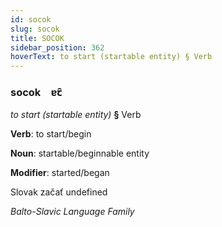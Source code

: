 ```yaml
---
id: socok
slug: socok
title: SOCOK
sidebar_position: 362
hoverText: to start (startable entity) § Verb
---
```


### socok&emsp;<span kind="abugida">ɐꞇ̑</span>

*to start (startable entity)* **§** Verb

**Verb**: to start/begin

**Noun**: startable/beginnable entity

**Modifier**: started/began

Slovak začať undefined

*Balto-Slavic Language Family*